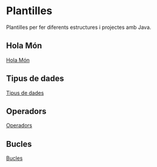 # Plantilles
Plantilles per fer diferents estructures i projectes amb Java.  

## Hola Món

[Hola Món](https://github.com/daw-mp5/plantilles/blob/main/src/sole/aleix/plantilles/helloworld/HelloWorld.java)

## Tipus de dades

[Tipus de dades](https://github.com/daw-mp5/plantilles/blob/main/src/sole/aleix/plantilles/dades/TipusDades.java)

## Operadors

[Operadors](https://github.com/daw-mp5/plantilles/blob/main/src/sole/aleix/plantilles/operadors/Operadors.java)

## Bucles

[Bucles](https://github.com/daw-mp5/plantilles/blob/main/src/sole/aleix/plantilles/bucles/Bucles.java)